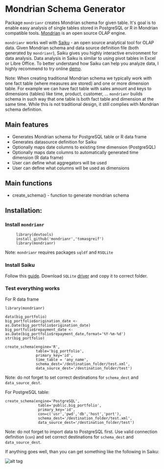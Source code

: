 Mondrian Schema Generator
=====
Package `mondrianr` creates Mondrian schema for given table. It's goal is to enable easy analysis of single tables stored in PostgreSQL or R in Mondrian compatible tools. [Mondrian](http://mondrian.pentaho.com/documentation/olap.php) is an open source OLAP engine.

`mondrianr` works well with [Saiku](http://meteorite.bi/saiku) - an open source analytical tool for OLAP data. Given Mondrian schema and data source definition file (both generated by `mondrianr`), Saiku gives you highly interactive environment for data analysis. 
Data analysis in Saiku is similar to using pivot tables in Excel or Libre Office. To better understand how Saiku can help you analyze data, I highly recommend to try online [demo](http://demo.analytical-labs.com/).

Note: When creating traditional Mondrian schema we typically work with one fact table (where measures are stored) and one or more dimension table. For example we can have fact table with sales amount and keys to dimensions (tables) like time, product, customer, ... `mondrianr` builds schema in such way that one table is both fact table and dimension at the same time. While this is not traditional design, it still complies with Mondrian schema definition.

Main features
------------------

 - Generates Mondrian schema for PostgreSQL table or R data frame
 - Generates datasource definition for Saiku
 - Optionally maps date columns to existing time dimension (PostgreSQL)
 - Optionally maps date columns to automatically generated time dimension (R data frame)
 - User can define what aggregators will be used
 - User can define what columns will be used as dimensions
 
Main functions
-----------------
 - create_schema() - function to generate mondrian schema
 
Installation:
----------------
### Install `mondrianr`
``` 
     library(devtools)
     install_github('mondrianr','tomasgreif')
     library(mondrianr)
```
Note: `mondrianr` requires packages `sqldf` and `RSQLite`

### Install Saiku
Follow this [guide](http://docs.analytical-labs.com/saiku/documentation/2013/08/15/quickstart.html). Download `SQLite` 
[driver](https://bitbucket.org/xerial/sqlite-jdbc/downloads) and copy it to correct folder.
 
### Test everything works

For R data frame
```
library(mondrianr)

data(big_portfolio)
big_portfolio$origination_date <- as.Date(big_portfolio$origination_date)
big_portfolio$repayment_date <- as.Date(big_portfolio$repayment_date,format='%Y-%m-%d')
str(big_portfolio)

create_schema(engine='R',
              table='big_portfolio',
              primary_key='id',
              time_table = 'any_name',
              schema_dest='/destination_folder/test.xml',
              data_source_dest='/destination_folder/test')
```
Note: do not forget to set correct destinations for `schema_dest` and `data_source_dest`.

For PostgreSQL table:
```
create_schema(engine='PostgreSQL',
               table='public.big_portfolio',
               primary_key='id',
               con=c('usr','pwd','db','host','port'),
               schema_dest='/destination_folder/test.xml',
               data_source_dest='/destination_folder/test')
```               
Note: do not forget to import data to PostgreSQL first. Use valid connection definition (`con`) and set correct destinations for `schema_dest` and `data_source_dest`.

If anything goes well, than you can get something like the following in Saiku:

![alt tag](http://www.analytikdat.cz/images/easyblog_images/923/99999999-jednorazove-obrazky/mondrianr-saiku.png)
